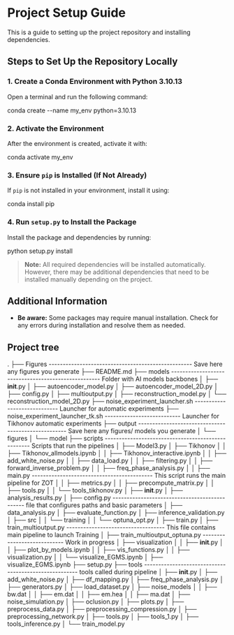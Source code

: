 
# Project Setup Guide

This is a guide to setting up the project repository and installing dependencies.

## Steps to Set Up the Repository Locally

### 1. **Create a Conda Environment with Python 3.10.13**
   Open a terminal and run the following command:

   conda create --name my_env python=3.10.13

### 2. **Activate the Environment**
After the environment is created, activate it with:

   conda activate my_env
   
### 3. **Ensure `pip` is Installed (If Not Already)**
If `pip` is not installed in your environment, install it using:

conda install pip


### 4. **Run `setup.py` to Install the Package**
Install the package and dependencies by running:

python setup.py install


> **Note:** All required dependencies will be installed automatically. However, there may be additional dependencies that need to be installed manually depending on the project.

## Additional Information
- **Be aware:** Some packages may require manual installation. Check for any errors during installation and resolve them as needed.

## Project tree

.
├── Figures --------------------------------------------------- Save here any figures you generate
├── README.md 
├── models ---------------------------------------------------- Folder with AI models backbones
│   ├── __init__.py
│   ├── autoencoder_model.py 
│   ├── autoencoder_model_2D.py
│   ├── config.py
│   ├── multioutput.py
│   ├── reconstruction_model.py
│   └── reconstruction_model_2D.py
├── noise_experiment_launcher.sh  ----------------------------- Launcher for automatic experiments
├── noise_experiment_launcher_tk.sh --------------------------- Launcher for Tikhonov automatic experiments
├── output ---------------------------------------------------- Save here any figures/ models you generate
│   └── figures
│   └── model
├── scripts --------------------------------------------------- Scripts that run the pipelines
│   ├── Model3.py
│   ├── Tikhonov
│   │   ├── Tikhonov_allmodels.ipynb
│   │   ├── Tikhonov_interactive.ipynb
│   │   ├── add_white_noise.py
│   │   ├── data_load.py
│   │   ├── filtering.py
│   │   ├── forward_inverse_problem.py
│   │   ├── freq_phase_analysis.py
│   │   ├── main.py ------------------------------------------- This script runs the main pipeline for ZOT
│   │   ├── metrics.py
│   │   ├── precompute_matrix.py
│   │   ├── tools.py
│   │   └── tools_tikhonov.py
│   ├── __init__.py
│   ├── analysis_results.py
│   ├── config.py ---------------------------------------------- file that configures paths and basic parameters 
│   ├── data_analysis.py
│   ├── evaluate_function.py
│   ├── inference_validation.py
│   ├── src 
│   │   └── training
│   │       └── optuna_opt.py
│   ├── train.py
│   ├── train_multioutput.py ----------------------------------- This file contains main pipeline to launch Training 
│   ├── train_multioutput_optuna.py ---------------------------- Work in progress
│   ├── visualization
│   │   ├── __init__.py
│   │   ├── plot_by_models.ipynb
│   │   ├── vis_functions.py
│   │   ├── visualization.py
│   │   └── visualize_EGMS.ipynb
│   ├── visualize_EGMS.ipynb
├── setup.py
├── tools ------------------------------------------------------ tools called during pipeline
│   ├── __init__.py
│   ├── add_white_noise.py
│   ├── df_mapping.py
│   ├── freq_phase_analysis.py
│   ├── generators.py
│   ├── load_dataset.py
│   ├── noise_models
│   │   ├── bw.dat
│   │   ├── em.dat
│   │   ├── em.hea
│   │   ├── ma.dat
│   ├── noise_simulation.py
│   ├── oclusion.py
│   ├── plots.py
│   ├── preprocess_data.py
│   ├── preprocessing_compression.py
│   ├── preprocessing_network.py
│   ├── tools.py
│   ├── tools_1.py
│   ├── tools_inference.py
│   └── train_model.py











